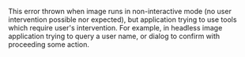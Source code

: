 This error thrown when image runs in non-interactive mode (no user intervention possible nor expected),
but application trying to use tools which require user's intervention.
For example, in headless image application trying to query a user name, or dialog to confirm with proceeding some action.